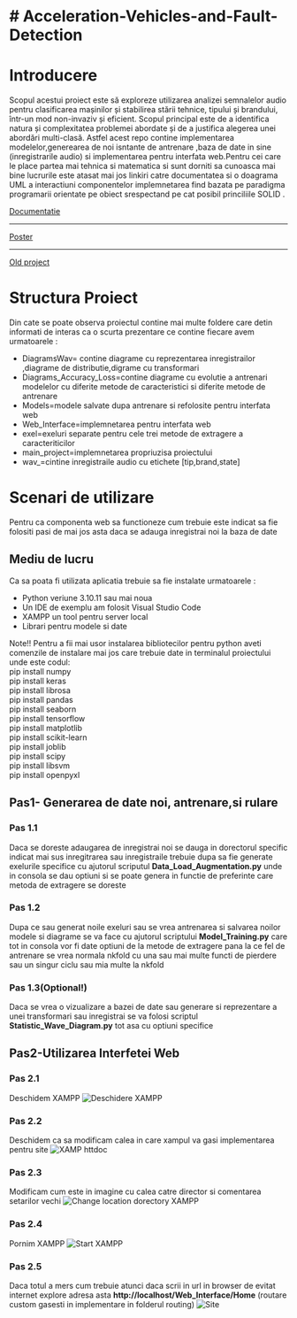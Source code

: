 <h1># Acceleration-Vehicles-and-Fault-Detection</h1>
<body>
<h1>Introducere</h1>
<p>

Scopul acestui proiect este  să exploreze utilizarea analizei semnalelor audio pentru clasificarea mașinilor și stabilirea stării tehnice, tipului și brandului, într-un mod non-invaziv și eficient. Scopul principal este de a identifica natura și complexitatea problemei abordate și de a justifica alegerea unei abordări multi-clasă.
 Astfel acest repo contine implementarea modelelor,generearea de noi isntante de antrenare ,baza de date in  sine (inregistrarile audio) si implementarea pentru interfata web.Pentru cei care le place partea mai tehnica si matematica si sunt dorniti sa cunoasca mai bine lucrurile este atasat mai jos linkiri catre documentatea si o doagrama UML a interactiuni componentelor implemnetarea find bazata pe paradigma programarii orientate pe obiect srespectand pe cat posibil princiliile SOLID .
</p>
<a href="https://cs229.stanford.edu/proj2019aut/data/assignment_308832_raw/26646848.pdf">Documentatie</a>
<hr>
<a href="https://cs229.stanford.edu/proj2019aut/data/assignment_308875_raw/26504237.pdf">Poster</a>
<hr>
<a href="https://github.com/CiocanAlexandru/Licenta">Old project</a>
<h1>Structura Proiect</h1>
<p>Din cate se poate observa proiectul contine mai multe foldere care detin informati de interas ca o scurta prezentare ce contine fiecare avem urmatoarele :</p>
<ul>
<li>DiagramsWav= contine diagrame cu reprezentarea inregistrailor ,diagrame de distributie,digrame cu transformari</li>
<li>Diagrams_Accuracy_Loss=contine diagrame cu evolutie a antrenari modelelor cu diferite metode de caracteristici si diferite metode de antrenare</li>
<li>Models=modele salvate dupa antrenare si refolosite pentru interfata web</li>
<li>Web_Interface=implemnetarea pentru interfata web</li>
<li>exel=exeluri separate pentru cele trei metode de extragere a caracteriticilor</li>
<li>main_project=implemnetarea propriuzisa  proiectului </li>
<li>wav_=cintine inregistraile audio cu etichete [tip,brand,state]</li>
</ul>
<h1>Scenari de utilizare</h1>
Pentru ca componenta web sa functioneze cum trebuie este indicat sa fie folositi pasi de mai jos  asta daca se adauga inregistrai noi la baza de date 
<h2>Mediu de lucru</h2>
Ca sa poata fi utilizata aplicatia trebuie sa fie instalate urmatoarele :
<ul>
<li>Python veriune 3.10.11 sau mai noua </li>
<li>Un IDE de exemplu am folosit Visual Studio Code</li>
<li>XAMPP un tool pentru server local</li>
<li>Librari pentru modele si date</li>
</ul>
<p>Note!!
Pentru  a fii mai usor instalarea bibliotecilor  pentru python aveti comenzile de instalare mai jos care trebuie date in terminalul proiectului unde este codul:</br>
pip install numpy</br>
pip install keras</br>
pip install librosa</br>
pip install pandas</br>
pip install seaborn</br>
pip install tensorflow</br>
pip install matplotlib</br>
pip install scikit-learn</br>
pip install joblib</br>
pip install scipy</br>
pip install libsvm</br>
pip install openpyxl
</p>
<h2>Pas1- Generarea de date noi, antrenare,si rulare</h2>

 <h3>Pas 1.1</h3> <p>Daca se doreste adaugarea de inregistrai noi se dauga in dorectorul specific indicat mai sus inregitrarea sau inregistraile trebuie dupa sa fie generate
 exelurile specifice cu ajutorul scriputul <strong>Data_Load_Augmentation.py</strong> unde in consola se dau optiuni si se poate genera in functie de preferinte care metoda de extragere se doreste
 </p>
 <h3>Pas 1.2</h3>
 <p>Dupa ce sau generat noile exeluri sau se vrea antrenarea si salvarea noilor modele si diagrame se va face cu ajutorul scriptului <strong>Model_Training.py</strong> care tot in consola vor fi date optiuni de la metode de extragere 
 pana la ce fel de antrenare se vrea normala nkfold cu una sau mai multe functi de pierdere sau un singur ciclu sau mia multe la nkfold 
 </p>
 <h3>Pas 1.3(Optional!)</h3> 
 <p>Daca se vrea o vizualizare a bazei de date sau generare si reprezentare a unei transformari sau inregistrai se va folosi scriptul  <strong>Statistic_Wave_Diagram.py</strong> tot asa cu optiuni specifice </p>

<h2>Pas2-Utilizarea Interfetei Web</h2>
<h3>Pas 2.1</h3>
Deschidem XAMPP
<img src="https://github.com/CiocanAlexandru/Acceleration-Vehicles-and-Fault-Detection/blob/main/txtFiles/Deschidere%20XAMPP.jpg" alt="Deschidere XAMPP" />
<h3>Pas 2.2</h3>
Deschidem ca sa modificam calea in care xampul va gasi implementarea pentru site 
<img src="https://github.com/CiocanAlexandru/Acceleration-Vehicles-and-Fault-Detection/blob/main/txtFiles/XAMP%20open%20httpconf.jpg" alt="XAMP httdoc">
<h3>Pas 2.3</h3>
Modificam cum este in imagine cu calea catre director si comentarea setarilor vechi 
<img src="https://github.com/CiocanAlexandru/Acceleration-Vehicles-and-Fault-Detection/blob/main/txtFiles/Change%20location%20dorectory%20XAMPP.jpg" alt="Change location dorectory XAMPP" />
<h3>Pas 2.4</h3>
Pornim XAMPP
<img src="https://github.com/CiocanAlexandru/Acceleration-Vehicles-and-Fault-Detection/blob/main/txtFiles/Start%20XAMPP.jpg" alt="Start XAMPP" />
<h3>Pas 2.5</h3>
Daca totul a mers cum trebuie atunci daca scrii in url in browser de evitat internet explore adresa asta <strong>http://localhost/Web_Interface/Home</strong>  (routare custom gasesti in implementare in folderul routing)
<img src="https://github.com/CiocanAlexandru/Acceleration-Vehicles-and-Fault-Detection/blob/main/txtFiles/Site.jpg" alt="Site">
</body>



